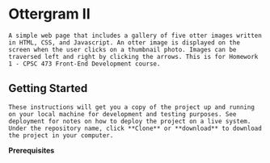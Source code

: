# Ottergram II

`A simple web page that includes a gallery of five otter images written in HTML, CSS, and Javascript. An otter image is displayed on the screen when the user clicks on a thumbnail photo. Images can be traversed left and right by clicking the arrows. This is for Homework 1 - CPSC 473 Front-End Development course.`

## Getting Started

`These instructions will get you a copy of the project up and running on your local machine for development and testing purposes. See deployment for notes on how to deploy the project on a live system. Under the repository name, click **Clone** or **download** to download the project in your computer.`

**Prerequisites**





